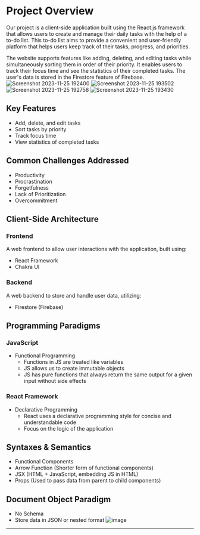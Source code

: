 # Project Overview

Our project is a client-side application built using the React.js framework that allows users to create and manage their daily tasks with the help of a to-do list. This to-do list aims to provide a convenient and user-friendly platform that helps users keep track of their tasks, progress, and priorities.

The website supports features like adding, deleting, and editing tasks while simultaneously sorting them in order of their priority. It enables users to track their focus time and see the statistics of their completed tasks. The user's data is stored in the Firestore feature of Firebase.
![Screenshot 2023-11-25 192400](https://github.com/TechGeek-Mohit/Skadul-Productivity_Website/assets/101231709/54e6e1c8-db2c-4be4-9e7f-eef80d3faaf6)
![Screenshot 2023-11-25 193502](https://github.com/TechGeek-Mohit/Skadul-Productivity_Website/assets/101231709/6e142ca9-5f64-4650-97a0-d0536c6efa19)
![Screenshot 2023-11-25 192758](https://github.com/TechGeek-Mohit/Skadul-Productivity_Website/assets/101231709/d57b6fb4-c429-467a-9a2c-0e8c93d5806a)
![Screenshot 2023-11-25 193430](https://github.com/TechGeek-Mohit/Skadul-Productivity_Website/assets/101231709/446263e0-4dd7-42d5-bcdf-11635fed80db)


## Key Features

- Add, delete, and edit tasks
- Sort tasks by priority
- Track focus time
- View statistics of completed tasks

## Common Challenges Addressed

- Productivity
- Procrastination
- Forgetfulness
- Lack of Prioritization
- Overcommitment

## Client-Side Architecture

### Frontend

A web frontend to allow user interactions with the application, built using:

- React Framework
- Chakra UI

### Backend

A web backend to store and handle user data, utilizing:

- Firestore (Firebase)

## Programming Paradigms

### JavaScript

- Functional Programming
  - Functions in JS are treated like variables
  - JS allows us to create immutable objects
  - JS has pure functions that always return the same output for a given input without side effects

### React Framework

- Declarative Programming
  - React uses a declarative programming style for concise and understandable code
  - Focus on the logic of the application

## Syntaxes & Semantics

- Functional Components
- Arrow Function (Shorter form of functional components)
- JSX (HTML + JavaScript, embedding JS in HTML)
- Props (Used to pass data from parent to child components)

## Document Object Paradigm

- No Schema
- Store data in JSON or nested format
![image](https://github.com/TechGeek-Mohit/Skadul-Productivity_Website/assets/101231709/03cf5b88-7a93-4138-83e0-d23652b7eb15)


---
